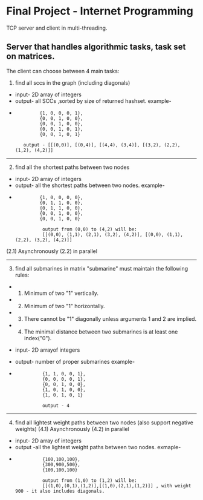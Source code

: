 # Final Project - Internet Programming

TCP server and client in multi-threading.

Server that handles algorithmic tasks, task set on matrices.
------------------------------------------------------------------
The client can choose between 4 main tasks:
1. find all sccs in the graph (including diagonals)
- input- 2D array of integers
- output- all SCCs ,sorted by size of returned hashset.
example-
-
               {1, 0, 0, 0, 1},
               {0, 0, 1, 0, 0},
               {0, 0, 1, 0, 0},
               {0, 0, 1, 0, 1},
               {0, 0, 1, 0, 1}

         output - [[(0,0)], [(0,4)], [(4,4), (3,4)], [(3,2), (2,2), (1,2), (4,2)]] 


-------------------------------------------------------------------
2. find all the shortest paths between two nodes
- input- 2D array of integers
- output- all the shortest paths between two nodes.
example-
-
               {1, 0, 0, 0, 0},
               {0, 1, 1, 0, 0},
               {0, 1, 1, 0, 0},
               {0, 0, 1, 0, 0},
               {0, 0, 1, 0, 0}

                output from (0,0) to (4,2) will be:
                [[(0,0), (1,1), (2,1), (3,2), (4,2)], [(0,0), (1,1), (2,2), (3,2), (4,2)]]
(2.1) Asynchronously
(2.2) in parallel 

-------------------------------------------------------------------
3. find all submarines in matrix
"submarine" must maintain the following rules:
- 1) Minimum of two "1" vertically.
- 2) Minimum of two "1" horizontally.
- 3) There cannot be "1" diagonally unless arguments 1 and 2 are implied.
- 4) The minimal distance between two submarines is at least one index("0").

- input- 2D arrayof integers
- output- number of proper submarines
example-
-
                {1, 1, 0, 0, 1},
                {0, 0, 0, 0, 1},
                {0, 0, 1, 0, 0},
                {1, 0, 1, 0, 0},
                {1, 0, 1, 0, 1}

                output - 4

-------------------------------------------------------------------
4. find all lightest weight paths between two nodes (also support negative weights)
(4.1) Asynchronously
(4.2) in parallel
- input- 2D array of integers 
- output -all the lightest weight paths between two nodes.
exmaple-
-
                {100,100,100},
                {300,900,500},
                {100,100,100}

                output from (1,0) to (1,2) will be:
                [[(1,0),(0,1),(1,2)],[(1,0),(2,1),(1,2)]] , with weight 900 - it also includes diagonals.
